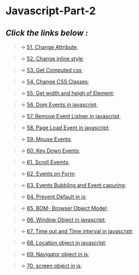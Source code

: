 # Javascript-Part-2 

## *Click the links below :*

> &#8594; [51. Change Attribute](./Js/51.%20Change%20Attribute/);

> &#8594; [52. Change inline style](./Js/52.%20Change%20inline%20style/);

> &#8594; [53. Get Computed css](./Js/53.%20Get%20Computed%20css/);

> &#8594; [54. Change CSS Classes](./Js/54.%20Change%20CSS%20Classes/);

> &#8594; [55. Get width and heigh of Element](./Js/55.%20Get%20width%20and%20heigh%20of%20Element/);

> &#8594; [56. Dom Events in javascript](./Js/56.%20Dom%20Events%20in%20javascript/);

> &#8594; [57. Remove Event Listner in javascript](./Js/57.%20Remove%20Event%20Listner%20in%20javascript/);

> &#8594; [58. Page Load Event in javascript](./Js/58.%20Page%20Load%20Event%20in%20javascript/);

> &#8594; [59. Mouse Events](./Js/59.%20Mouse%20Events/);

> &#8594; [60. Key Down Events](./Js/60.%20Key%20Down%20Events/);

> &#8594; [61. Scroll Evemts](./Js/61.%20Scroll%20Evemts/);

> &#8594; [62. Events on Form](./Js/62.%20Events%20on%20Form/);

> &#8594; [63. Events Bubbling and Event capuring](./Js/63.%20Events%20Bubbling%20and%20Event%20capuring/);

> &#8594; [64. Prevent Default in js](./Js/64.%20Prevent%20Default%20in%20js/);

> &#8594; [65. BOM- Browser Object Model](./Js/65.%20BOM-%20Browser%20Object%20Model/);

> &#8594; [66. Window Object in javascript](./Js/66.%20Window%20Object%20in%20javascript/);


> &#8594; [67. Time out and TIme interval in javascript](./Js/67.%20Time%20out%20and%20TIme%20interval%20in%20javascript/);

> &#8594; [68. Location object in javascript](./Js/68.%20Location%20object%20in%20javascript/);

> &#8594; [69. Navigator object in js](./Js/69.%20Navigator%20object%20in%20js/);

> &#8594; [70. screen object in js](./Js/70.%20screen%20object%20in%20js/);



